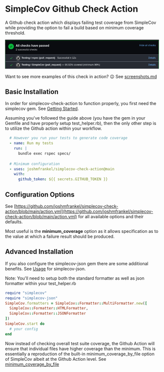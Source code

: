 # SimpleCov Github Check Action

A Github check action which displays failing test coverage from SimpleCov while providing the option
to fail a build based on minimum coverage threshold.

![Github PR Check UI](img/simple-cov-check-basic.png)

Want to see more examples of this check in action? :wink: See [screenshots.md](/screenshots.md)

## Basic Installation
In order for simplecov-check-action to function properly, you first need the simplecov gem. See [Getting Started](https://github.com/simplecov-ruby/simplecov#getting-started).

Assuming you've followed the guide above (you have the gem in your Gemfile and have properly setup test_helper.rb), then the only other step is to utilize the Github action within your workflow.

```yml
  # However you run your tests to generate code coverage
  - name: Run my tests
    run: |
      bundle exec rspec specs/

  # Minimum configuration
  - uses: joshmfrankel/simplecov-check-action@main
    with:
      github_token: ${{ secrets.GITHUB_TOKEN }}
```

## Configuration Options
See [https://github.com/joshmfrankel/simplecov-check-action/blob/main/action.yml](https://github.com/joshmfrankel/simplecov-check-action/blob/main/action.yml) for all available options and their defaults.

Most useful is the **minimum_coverage** option as it allows specification as to the value at which a failure result should be produced.

## Advanced Installation
If you also configure the simplecov-json gem there are some additional benefits. See [Usage](https://github.com/vicentllongo/simplecov-json#usage) for simplecov-json.

Note: You'll need to setup both the standard formatter as well as json formatter within your test_helper.rb

```ruby
require "simplecov"
require "simplecov-json"
SimpleCov.formatters = SimpleCov::Formatter::MultiFormatter.new([
  SimpleCov::Formatter::HTMLFormatter,
  SimpleCov::Formatter::JSONFormatter
])
SimpleCov.start do
  # your config
end
```

Now instead of checking overall test suite coverage, the Github Action will ensure that individual files have higher coverage than the minimum. This is essentially a reproduction of the built-in minimum_coverage_by_file option of SimpleCov albeit at the Github Action level. See [minimum_coverage_by_file](https://github.com/simplecov-ruby/simplecov#minimum-coverage-by-file)
